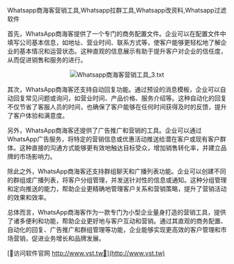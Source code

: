 Whatsapp商海客营销工具,Whatsapp拉群工具,Whatsapp改资料,Whatsapp过滤软件

首先，WhatsApp商海客提供了一个专门的商务配置文件。企业可以在配置文件中填写公司基本信息，如地址、营业时间、联系方式等，使客户能够更轻松地了解企业的基本情况和运营状态。这种直观的信息展示有助于提升客户对企业的信任度，从而促进销售和服务的进行。

 <center><img src="https://vst.tw/MP4/tuiguang/png/8.png" alt="Whatsapp商海客营销工具_3.txt"></center>

其次，WhatsApp商海客还支持自动回复功能。通过预设的消息模板，企业可以自动回复常见问题或询问，如营业时间、产品价格、服务介绍等。这种自动化的回复不仅节省了客服人员的时间，也确保了客户能够在任何时间获得及时的反馈，提升了客户体验和满意度。

另外，WhatsApp商海客还提供了广告推广和营销的工具。企业可以通过WhatsApp广告服务，将特定的营销信息或优惠活动推送给潜在客户或现有客户群体。这种直接的沟通方式能够更有效地触达目标受众，增加销售转化率，并建立品牌的市场影响力。

除此之外，WhatsApp商海客还支持群组聊天和广播列表功能。企业可以创建不同的群组或广播列表，将客户分组管理，并发送针对性的信息或通知。这种分组管理和定向推送的能力，帮助企业更精确地管理客户关系和营销策略，提升了营销活动的效果和效率。

总体而言，WhatsApp商海客作为一款专门为小型企业量身打造的营销工具，提供了诸多便利和功能，帮助企业更好地与客户互动和营销。通过其直观的商务配置、自动化的回复、广告推广和群组管理等功能，企业能够实现更高效的客户管理和市场营销，促进业务增长和品牌发展。


[👻访问软件官网 http://www.vst.tw👻](http://www.vst.tw)
